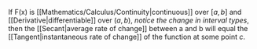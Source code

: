 If F(x) is [[Mathematics/Calculus/Continuity|continuous]] over $[a,b]$ and [[Derivative|differentiable]] over $(a,b)$, *notice the change in interval types*, then the [[Secant|average rate of change]] between a and b will equal the [[Tangent|instantaneous rate of change]] of the function at some point $c$.